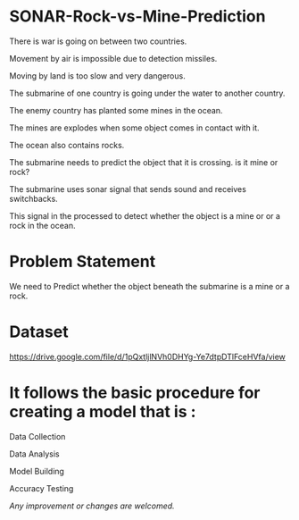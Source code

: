 # SONAR-Rock-vs-Mine-Prediction
There is war is going on between two countries.

Movement by air is impossible due to detection missiles.

Moving by land is too slow and very dangerous.

The submarine of one country is going under the water to another country.

The enemy country has planted some mines in the ocean.

The mines are explodes when some object comes in contact with it.

The ocean also contains rocks.

The submarine needs to predict the object that it is crossing. is it mine or rock?

The submarine uses sonar signal that sends sound and receives switchbacks.

This signal in the processed to detect whether the object is a mine or or a rock in the ocean.

# Problem Statement

We need to Predict whether the object beneath the submarine is a mine or a rock.

# Dataset

https://drive.google.com/file/d/1pQxtljlNVh0DHYg-Ye7dtpDTlFceHVfa/view


# It follows the basic procedure for creating a model that is :
Data Collection

Data Analysis

Model Building

Accuracy Testing

*Any improvement or changes are welcomed.*


